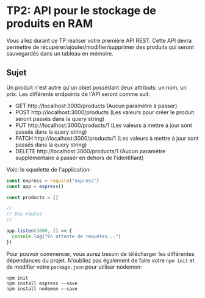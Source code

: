 # TP2: API pour le stockage de produits en RAM

Vous allez durant ce TP réaliser votre première API REST.
Cette API devra permettre de récupérer/ajouter/modifier/supprimer des produits qui seront sauvegardés dans un tableau en mémoire.

## Sujet

Un produit n'est autre qu'un objet possédant deux attributs: un nom, un prix.
Les différents endpoints de l'API seront comme suit:

* GET http://localhost:3000/products (Aucun paramètre à passer)
* POST http://localhost:3000/products (Les valeurs pour créer le produit seront passés dans la query string)
* PUT http://localhost:3000/products/1 (Les valeurs à mettre à jour sont passés dans la query string)
* PATCH http://localhost:3000/products/1 (Les valeurs à mettre à jour sont passés dans la query string)
* DELETE http://localhost:3000/products/1 (Aucun paramètre supplémentaire à passer en dehors de l'identifiant)

Voici le squelette de l'application:

~~~ javascript
const express = require("express")
const app = express()

const products = []

//
// Vos routes
//

app.listen(3000, () => {
  console.log("En attente de requêtes...")
})
~~~

Pour pouvoir commencer, vous aurez besoin de télécharger les différentes dépendances du projet.
N’oubliez pas également de faire votre `npm init` et de modifier votre `package.json` pour utiliser nodemon:

~~~ shell
npm init
npm install express --save
npm install nodemon —-save
~~~

